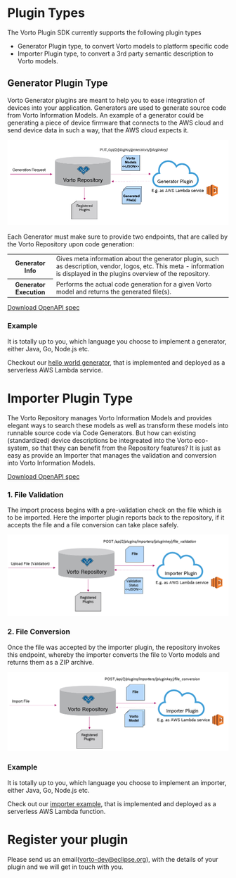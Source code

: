 # Plugin Types

The Vorto Plugin SDK currently supports the following plugin types

* Generator Plugin type, to convert Vorto models to platform specific code
* Importer Plugin type, to convert a 3rd party semantic description to Vorto models.

## Generator Plugin Type

Vorto Generator plugins are meant to help you to ease integration of devices into your application. 
Generators are used to generate source code from Vorto Information Models. 
An example of a generator could be generating a piece of device firmware that connects to the AWS cloud and send device data in such a way, that the AWS cloud expects it.

![](docs/generator-plugin-v2.png)

Each Generator must make sure to provide two endpoints, that are called by the Vorto Repository upon code generation:

<table>
	<tr>
		<th>Generator Info</th>
		<td>
			Gives meta information about the generator plugin, such as description, vendor, logos, etc. This meta - information is displayed in the plugins overview of the repository. 
		</td>
	</tr>
	<tr>
		<th>Generator Execution</th>
		<td>
			Performs the actual code generation for a given Vorto model and returns the generated file(s).
		</td
	</tr>
</table>

[Download OpenAPI spec](docs/generator-openapi.yml)

### Example

It is totally up to you, which language you choose to implement a generator, either Java, Go, Node.js etc.

Checkout our [hello world generator](https://github.com/eclipse/vorto-examples/tree/master/vorto-generators/v2/helloworld-example), that is implemented and deployed as a serverless AWS Lambda service.

# Importer Plugin Type

The Vorto Repository manages Vorto Information Models and provides elegant ways to search these models as well as transform these models into runnable source code via Code Generators. 
But how can existing (standardized) device descriptions be integreated into the Vorto eco-system, so that they can benefit from the Repository features? It is just as easy as provide an Importer that manages the validation and conversion into Vorto Information Models. 

[Download OpenAPI spec](docs/importer-openapi.yml)

### 1. File Validation

The import process begins with a pre-validation check on the file which is to be imported. Here the importer plugin reports back to the repository, if it accepts the file and a file conversion can take place safely.

![](docs/importer-plugin-validation.png)

### 2. File Conversion

Once the file was accepted by the importer plugin, the repository invokes this endpoint, whereby the importer converts the file to Vorto models and returns them as a ZIP archive.

![](docs/importer-plugin-import.png)

### Example

It is totally up to you, which language you choose to implement an importer, either Java, Go, Node.js etc.

Check out our [importer example](https://github.com/eclipse/vorto-examples/tree/master/vorto-importers/lwm2m-importer), that is implemented and deployed as a serverless AWS Lambda function. 

# Register your plugin

Please send us an email([vorto-dev@eclipse.org](mailto:vorto-development@bosch-si.com)), with the details of your plugin and we will get in touch with you.




